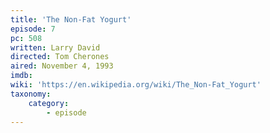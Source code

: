 ```yaml
---
title: 'The Non-Fat Yogurt'
episode: 7
pc: 508
written: Larry David
directed: Tom Cherones
aired: November 4, 1993
imdb:
wiki: 'https://en.wikipedia.org/wiki/The_Non-Fat_Yogurt'
taxonomy:
    category:
        - episode
---
```

